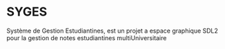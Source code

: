 **SYGES**
======================
Système de Gestion Estudiantines, est un projet a espace graphique SDL2 pour la gestion de notes estudiantines multiUniversitaire

